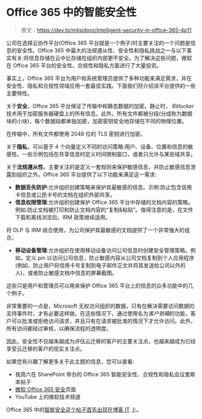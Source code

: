 # Office 365 中的智能安全性

> 原文：<https://dev.to/mlisidoro/intelligent-security-in-office-365-4p11>

公司在选择云协作平台(Office 365 平台就是一个例子)时主要关注的一个问题是信息的安全性。Office 365 中最大的法规遵从性、安全性和隐私挑战之一与以下事实有关:将信息存储在云中比存储在组织内部更不安全。为了解决这些问题，微软在 Office 365 平台的安全性、合规性和隐私方面进行了大量投资。

事实上，Office 365 平台为用户和系统管理员提供了多种功能来满足需求，并在安全性、隐私和合规性领域应用一套最佳实践。下面我们将介绍该平台提供的一些主要特性。

关于**安全**，Office 365 平台保证了传输中和静态数据的加密。静止时， *Bitlocker* 技术用于加密服务器硬盘上的所有信息。此外，所有文件都被分段(分成称为数据块的小块)，每个数据段都单独加密，加密密钥安全地存储在不同的物理位置。

在传输中，所有文件都使用 2048 位的 TLS 密钥进行加密。

关于**隐私**，可以基于 4 个向量定义不同的访问策略:用户、设备、位置和信息的敏感性。一些示例包括在共享信息时定义时间限制窗口，或者只允许与某些域共享。

关于**法规遵从性**，主要关注的是定义一套规则来保护敏感信息，并防止敏感信息泄露到组织之外。Office 365 平台提供了以下功能来满足这一需求:

*   **数据丢失防护**:允许组织创建策略来保护其最敏感的信息。示例:防止包含信用卡信息或公民卡号的文档在组织外部共享。
*   **信息权限管理**:允许组织创建保护 Office 365 平台中存储的文档内容的策略。例如:防止文档被打印和防止文档内容的“复制&粘贴”。值得注意的是，在文件下载和离线浏览后，IRM 政策继续适用。

将 DLP 与 IRM 结合使用，为公司保护其最敏感的文档提供了一个非常强大的组合。

*   **移动设备管理**:允许组织在使用移动设备访问公司信息时创建安全管理策略。例如，定义 pin 以访问公司信息，防止敏感内容从公司文档复制到个人应用程序(例如，防止用户将信用卡号复制到电子邮件正文并将其发送给公司以外的人)，或者防止敏感文档中信息的屏幕截图。

这些只是用户和管理员可以用来保护 Office 365 平台上的信息的众多功能中的几个例子。

非常重要的一点是，Microsoft 无权访问组织的数据，只有在解决需要访问数据的支持事件时，才有必要这样做。在这些情况下，通过使用名为*客户锁箱*的功能，客户可以批准或拒绝访问请求，并且只有在请求被批准的情况下才允许访问。此外，所有访问都经过审核，以确保流程的透明度。

因此，安全性不仅越来越成为评估云迁移的客户的主要关注点，也越来越成为已经享受云迁移的客户的现实关注点。

如果您有兴趣了解更多关于此主题的信息，您可以查看:

*   我周六在 SharePoint 举办的 Office 365 智能安全性、合规性和隐私会议里斯本帖子
*   [微软 Office 365 安全](https://www.microsoft.com/en-us/trustcenter/security/office365-security)页面
*   YouTube 上的微软技术频道

Office 365 中的[智能安全这个帖子首先出现在](https://blogit.create.pt/miguelisidoro/2017/04/01/intelligent-security-in-office-365/)[博客 IT](https://blogit.create.pt) 上。